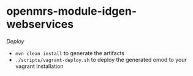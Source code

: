 openmrs-module-idgen-webservices
================================

*Deploy*
* `mvn clean install` to generate the artifacts
* `./scripts/vagrant-deploy.sh` to deploy the generated omod to your vagrant installation
